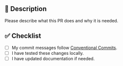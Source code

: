 ## 📝 Description

Please describe what this PR does and why it is needed.

## ✅ Checklist

- [ ] My commit messages follow [Conventional Commits](https://www.conventionalcommits.org/en/v1.0.0/).
- [ ] I have tested these changes locally.
- [ ] I have updated documentation if needed.
